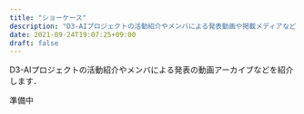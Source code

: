 ```yaml
---
title: "ショーケース"
description: "D3-AIプロジェクトの活動紹介やメンバによる発表動画や掲載メディアなどを紹介します"
date: 2021-09-24T19:07:25+09:00
draft: false
---
```


D3-AIプロジェクトの活動紹介やメンバによる発表の動画アーカイブなどを紹介します．

準備中
